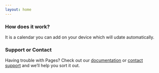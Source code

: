 ```yaml
---
layout: home
---
```


### How does it work?

It is a calendar you can add on your device which will udate automatically.


### Support or Contact

Having trouble with Pages? Check out our [documentation](https://docs.github.com/categories/github-pages-basics/) or [contact support](https://support.github.com/contact) and we’ll help you sort it out.
